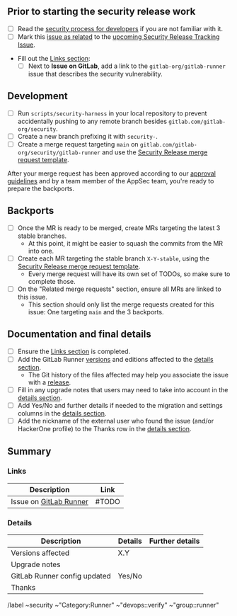 <!--

# Read me first!

Create this issue under https://gitlab.com/gitlab-org/security/gitlab-runner

Set the title to: `Description of the original issue`
-->

## Prior to starting the security release work

- [ ] Read the [security process for developers] if you are not familiar with it.
- [ ] Mark this [issue as related] to the [upcoming Security Release Tracking Issue](https://gitlab.com/gitlab-org/gitlab-runner/-/issues?scope=all&utf8=%E2%9C%93&state=opened&label_name[]=security&label_name[]=upcoming%20security%20release).
- Fill out the [Links section](#links):
    - [ ] Next to **Issue on GitLab**, add a link to the `gitlab-org/gitlab-runner` issue that describes the security vulnerability.

## Development

- [ ] Run `scripts/security-harness` in your local repository to prevent accidentally pushing to any remote branch besides `gitlab.com/gitlab-org/security`.
- [ ] Create a new branch prefixing it with `security-`.
- [ ] Create a merge request targeting `main` on `gitlab.com/gitlab-org/security/gitlab-runner` and use the [Security Release merge request template].

After your merge request has been approved according to our [approval guidelines] and by a team member of the AppSec team, you're ready to prepare the backports.

## Backports

- [ ] Once the MR is ready to be merged, create MRs targeting the latest 3 stable branches.
   * At this point, it might be easier to squash the commits from the MR into one.
- [ ] Create each MR targeting the stable branch `X-Y-stable`, using the [Security Release merge request template].
   * Every merge request will have its own set of TODOs, so make sure to complete those.
- [ ] On the "Related merge requests" section, ensure all MRs are linked to this issue.
   * This section should only list the merge requests created for this issue: One targeting `main` and the 3 backports.

## Documentation and final details

- [ ] Ensure the [Links section](#links) is completed.
- [ ] Add the GitLab Runner [versions](https://gitlab.com/gitlab-org/release/docs/-/blob/master/general/security/developer.md#versions-affected) and editions affected to the [details section](#details).
  * The Git history of the files affected may help you associate the issue with a [release](https://about.gitlab.com/releases/).
- [ ] Fill in any upgrade notes that users may need to take into account in the [details section](#details).
- [ ] Add Yes/No and further details if needed to the migration and settings columns in the [details section](#details).
- [ ] Add the nickname of the external user who found the issue (and/or HackerOne profile) to the Thanks row in the [details section](#details).

## Summary

### Links

| Description                                                                  | Link  |
| ---------------------------------------------------------------------------- | ----- |
| Issue on [GitLab Runner](https://gitlab.com/gitlab-org/gitlab-runner/issues) | #TODO |

### Details

| Description                  | Details | Further details |
| ---------------------------- | ------- | --------------- |
| Versions affected            | X.Y     |                 |
| Upgrade notes                |         |                 |
| GitLab Runner config updated | Yes/No  |                 |
| Thanks                       |         |                 |

[security process for developers]: https://gitlab.com/gitlab-org/release/docs/blob/master/general/security/developer.md
[security Release merge request template]: https://gitlab.com/gitlab-org/security/gitlab-runner/blob/main/.gitlab/merge_request_templates/Security%20Release.md
[approval guidelines]: https://docs.gitlab.com/ee/development/code_review.html#approval-guidelines
[issue as related]: https://docs.gitlab.com/ee/user/project/issues/related_issues.html#adding-a-related-issue

/label ~security ~"Category:Runner" ~"devops::verify" ~"group::runner"

